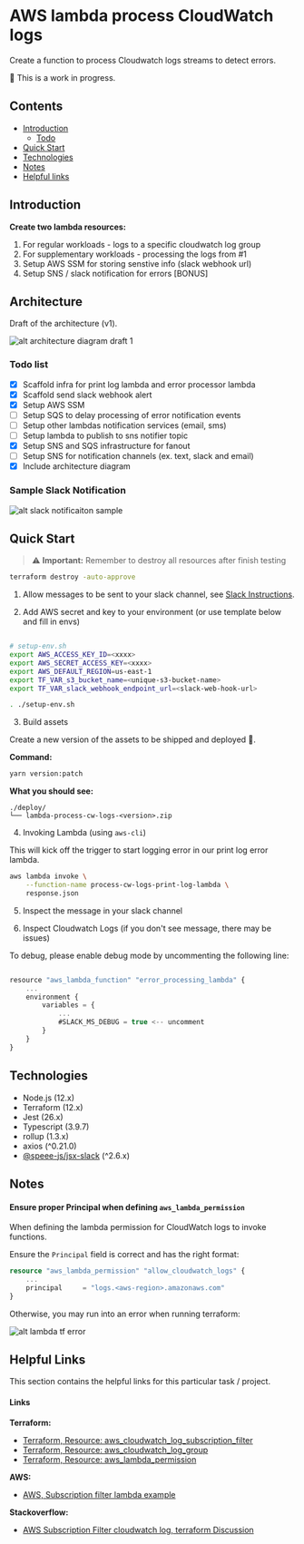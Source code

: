# AWS lambda process CloudWatch logs 

Create a function to process Cloudwatch logs streams to detect errors.

🚧 This is a work in progress.

## Contents 

- [Introduction](#introduction)  
   - [Todo](#todo-list)
- [Quick Start](#quick-start)
- [Technologies](#technologies)
- [Notes](#notes)
- [Helpful links](#helpful-links)


## Introduction

**Create two lambda resources:**

1. For regular workloads - logs to a specific cloudwatch log group
2. For supplementary workloads - processing the logs from #1
3. Setup AWS SSM for storing senstive info (slack webhook url)
4. Setup SNS / slack notification for errors [BONUS]


## Architecture

Draft of the architecture (v1).

![alt architecture diagram draft 1](./images/architecture/lambda-error-log-notification-architecture-v1.png)

### Todo list 

- [x] Scaffold infra for print log lambda and error processor lambda 
- [x] Scaffold send slack webhook alert
- [x] Setup AWS SSM
- [ ] Setup SQS to delay processing of error notification events 
- [ ] Setup other lambdas notification services (email, sms) 
- [ ] Setup lambda to publish to sns notifier topic
- [x] Setup SNS and SQS infrastructure for fanout 
- [ ] Setup SNS for notification channels (ex. text, slack and email)
- [x] Include architecture diagram

### Sample Slack Notification

![alt slack notificaiton sample](./images/lambda-log-sample-slack-notification-1.png)


## Quick Start

> ⚠️  **Important:** Remember to destroy all resources after finish testing 

```sh
terraform destroy -auto-approve
```


1. Allow messages to be sent to your slack channel, see [Slack Instructions](https://api.slack.com/messaging/webhooks).

2. Add AWS secret and key to your environment (or use template below and fill in envs)

```sh

# setup-env.sh
export AWS_ACCESS_KEY_ID=<xxxx>
export AWS_SECRET_ACCESS_KEY=<xxxx>
export AWS_DEFAULT_REGION=us-east-1
export TF_VAR_s3_bucket_name=<unique-s3-bucket-name>
export TF_VAR_slack_webhook_endpoint_url=<slack-web-hook-url>

. ./setup-env.sh

```

3. Build assets

Create a new version of the assets to be shipped and deployed 🚀.

**Command:**
```sh
yarn version:patch
```

**What you should see:**
```
./deploy/
└── lambda-process-cw-logs-<version>.zip
```

4. Invoking Lambda (using `aws-cli`)

This will kick off the trigger to start logging error in our print log error lambda.

```sh
aws lambda invoke \
    --function-name process-cw-logs-print-log-lambda \
    response.json
```

5. Inspect the message in your slack channel


6. Inspect Cloudwatch Logs (if you don't see message, there may be issues)

To debug, please enable debug mode by uncommenting the following line:

```ts

resource "aws_lambda_function" "error_processing_lambda" {
    ...
    environment {
        variables = {
            ...
            #SLACK_MS_DEBUG = true <-- uncomment
        }
    }
}
```

## Technologies

- Node.js (12.x)
- Terraform (12.x)
- Jest (26.x)
- Typescript (3.9.7)
- rollup (1.3.x)
- axios (^0.21.0)
- [@speee-js/jsx-slack](https://github.com/speee/jsx-slack) (^2.6.x)

## Notes


#### Ensure proper Principal when defining `aws_lambda_permission`


When defining the lambda permission for CloudWatch logs to invoke functions.

Ensure the `Principal` field is correct and has the right format:

```tf
resource "aws_lambda_permission" "allow_cloudwatch_logs" {
    ...
    principal     = "logs.<aws-region>.amazonaws.com"
}
```

Otherwise, you may run into an error when running terraform:

![alt lambda tf error](./images/tf-lambda-error-cw-logs.png)


## Helpful Links

This section contains the helpful links for this particular task / project.

#### Links

**Terraform:**  
- [Terraform, Resource: aws_cloudwatch_log_subscription_filter](https://registry.terraform.io/providers/hashicorp/aws/latest/docs/resources/cloudwatch_log_subscription_filter)  
- [Terraform, Resource: aws_cloudwatch_log_group](https://registry.terraform.io/providers/hashicorp/aws/latest/docs/resources/cloudwatch_log_group)  
- [Terraform, Resource: aws_lambda_permission](https://registry.terraform.io/providers/hashicorp/aws/latest/docs/resources/lambda_permission)  

**AWS:**  
- [AWS, Subscription filter lambda example](https://docs.aws.amazon.com/AmazonCloudWatch/latest/logs/SubscriptionFilters.html#LambdaFunctionExample)  

**Stackoverflow:**  

- [AWS Subscription Filter cloudwatch log, terraform Discussion](https://stackoverflow.com/questions/38407660/terraform-configuring-cloudwatch-log-subscription-delivery-to-lambda/38428834#38428834)
